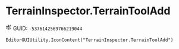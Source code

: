 # TerrainInspector.TerrainToolAdd
![](/img/TerrainInspector.TerrainToolAdd.png)
GUID: `-5376142569766219044`
```
EditorGUIUtility.IconContent("TerrainInspector.TerrainToolAdd")
```
